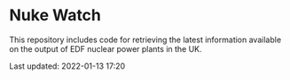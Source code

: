 # Nuke Watch

This repository includes code for retrieving the latest information available on the output of EDF nuclear power plants in the UK.

Last updated: 2022-01-13 17:20